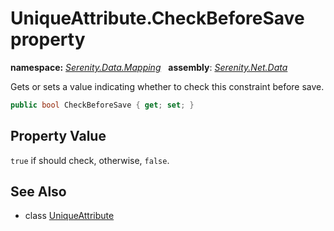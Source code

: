 # UniqueAttribute.CheckBeforeSave property
**namespace:** *[Serenity.Data.Mapping](../../README.md#serenity.data.mapping-namespace)*   **assembly**: *[Serenity.Net.Data](../../README.md)*

Gets or sets a value indicating whether to check this constraint before save.

```csharp
public bool CheckBeforeSave { get; set; }
```

## Property Value

`true` if should check, otherwise, `false`.

## See Also

* class [UniqueAttribute](../UniqueAttribute.md)